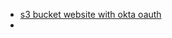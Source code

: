 - [s3 bucket website with okta oauth](https://hackernoon.com/how-to-add-oauth2-authentication-to-an-s3-static-bucket-with-okta)
- 